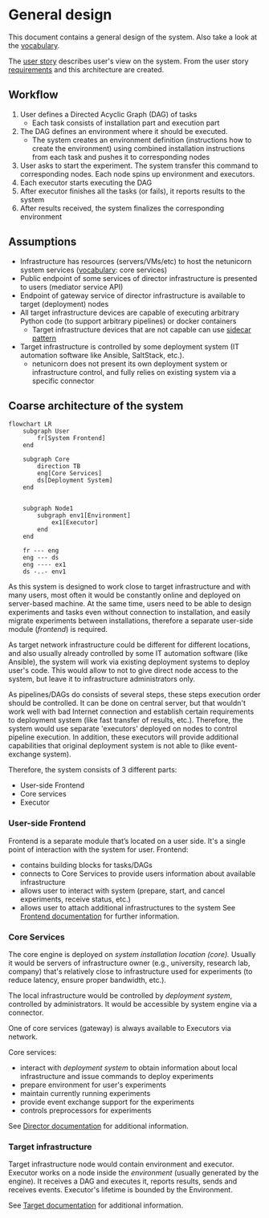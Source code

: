 # General design
This document contains a general design of the system. Also take a look at the [vocabulary](vocabulary.md).

The [user story](userstory.md) describes user's view on the system. From the user story [requirements](requirements.md) and this architecture are created.

## Workflow
1. User defines a Directed Acyclic Graph (DAG) of tasks
    - Each task consists of installation part and execution part
2. The DAG defines an environment where it should be executed. 
	- The system creates an environment definition (instructions how to create the environment) using combined installation instructions from each task and pushes it to corresponding nodes
3. User asks to start the experiment. The system transfer this command to corresponding nodes. Each node spins up environment and executors.
4. Each executor starts executing the DAG
5. After executor finishes all the tasks (or fails), it reports results to the system
6. After results received, the system finalizes the corresponding environment

## Assumptions
- Infrastructure has resources (servers/VMs/etc) to host the netunicorn system services ([vocabulary](vocabulary.md): core services)
- Public endpoint of some services of director infrastructure is presented to users (mediator service API)
- Endpoint of gateway service of director infrastructure is available to target (deployment) nodes
- All target infrastructure devices are capable of executing arbitrary Python code (to support arbitrary pipelines) or docker containers
	- Target infrastructure devices that are not capable can use [sidecar pattern](https://docs.microsoft.com/en-us/azure/architecture/patterns/sidecar)
- Target infrastructure is controlled by some deployment system (IT automation software like Ansible, SaltStack, etc.).
	- netunicorn does not present its own deployment system or infrastructure control, and fully relies on existing system via a specific connector

## Coarse architecture of the system
```mermaid
flowchart LR
	subgraph User
		fr[System Frontend]
	end
	
	subgraph Core
		direction TB
		eng[Core Services]
		ds[Deployment System]
	end
	
	
	subgraph Node1
		subgraph env1[Environment]
			ex1[Executor]
		end
	end
	
	fr --- eng
	eng --- ds
	eng ---- ex1
	ds -..- env1
```

As this system is designed to work close to target infrastructure and with many users, most often it would be constantly online and deployed on server-based machine. At the same time, users need to be able to design experiments and tasks even without connection to installation, and easily migrate experiments between installations, therefore a separate user-side module (*frontend*) is required.

As target network infrastructure could be different for different locations, and also usually already controlled by some IT automation software (like Ansible), the system will work via existing deployment systems to deploy user's code. This would allow to not to give direct node access to the system, but leave it to infrastructure administrators only.

As pipelines/DAGs do consists of several steps, these steps execution order should be controlled. It can be done on central server, but that wouldn't work well with bad Internet connection and establish certain requirements to deployment system (like fast transfer of results, etc.). Therefore, the system would use separate 'executors' deployed on nodes to control pipeline execution. In addition, these executors will provide additional capabilities that original deployment system is not able to (like event-exchange system).

Therefore, the system consists of 3 different parts:
- User-side Frontend
- Core services
- Executor

### User-side Frontend
Frontend is a separate module that’s located on a user side. It's a single point of interaction with the system for user.
Frontend:
- contains building blocks for tasks/DAGs
- connects to Core Services to provide users information about available infrastructure
- allows user to interact with system (prepare, start, and cancel experiments, receive status, etc.)
- allows user to attach additional infrastructures to the system
See [Frontend documentation](frontend/) for further information.

### Core Services
The core engine is deployed on *system installation location (core).* Usually it would be servers of infrastructure owner (e.g., university, research lab, company) that's relatively close to infrastructure used for experiments (to reduce latency, ensure proper bandwidth, etc.).

The local infrastructure would be controlled by *deployment system*, controlled by administrators. It would be accessible by system engine via a connector.

One of core services (gateway) is always available to Executors via network.

Core services:
- interact with *deployment system* to obtain information about local infrastructure and issue commands to deploy experiments
- prepare environment for user's experiments
- maintain currently running experiments
- provide event exchange support for the experiments
- controls preprocessors for experiments

See [Director documentation](director/) for additional information.

### Target infrastructure
Target infrastructure node would contain environment and executor. Executor works on a node inside the *environment* (usually generated by the engine). It receives a DAG and executes it, reports results, sends and receives events. Executor's lifetime is bounded by the Environment.

See [Target documentation](target/) for additional information.
